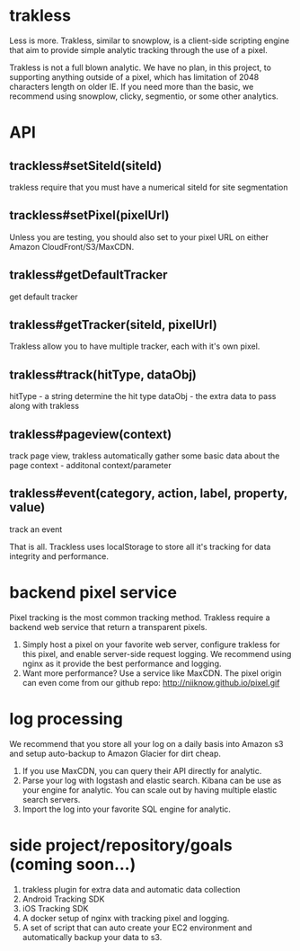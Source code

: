 # trakless
Less is more.  Trakless, similar to snowplow, is a client-side scripting engine that aim to provide simple analytic tracking through the use of a pixel.

Trakless is not a full blown analytic.  We have no plan, in this project, to supporting anything outside of a pixel, which has limitation of 2048 characters length on older IE.  If you need more than the basic, we recommend using snowplow, clicky, segmentio, or some other analytics.

# API
## trackless#setSiteId(siteId)
trakless require that you must have a numerical siteId for site segmentation

## trackless#setPixel(pixelUrl)
Unless you are testing, you should also set to your pixel URL on either Amazon CloudFront/S3/MaxCDN.

## trakless#getDefaultTracker
get default tracker

## trakless#getTracker(siteId, pixelUrl)
Trakless allow you to have multiple tracker, each with it's own pixel.

## trakless#track(hitType, dataObj)
hitType - a string determine the hit type
dataObj - the extra data to pass along with trakless

## trakless#pageview(context)
track page view, trakless automatically gather some basic data about the page
context - additonal context/parameter

## trakless#event(category, action, label, property, value)
track an event

That is all.  Trackless uses localStorage to store all it's tracking for data integrity and performance.

# backend pixel service
Pixel tracking is the most common tracking method.  Trakless require a backend web service that return a transparent pixels.

1. Simply host a pixel on your favorite web server, configure trakless for this pixel, and enable server-side request logging.  We recommend using nginx as it provide the best performance and logging.
2. Want more performance?  Use a service like MaxCDN.  The pixel origin can even come from our github repo: http://niiknow.github.io/pixel.gif

# log processing
We recommend that you store all your log on a daily basis into Amazon s3 and setup auto-backup to Amazon Glacier for dirt cheap.

1. If you use MaxCDN, you can query their API directly for analytic.
2. Parse your log with logstash and elastic search.  Kibana can be use as your engine for analytic.  You can scale out by having multiple elastic search servers.
3. Import the log into your favorite SQL engine for analytic.

# side project/repository/goals (coming soon...)
1. trakless plugin for extra data and automatic data collection
2. Android Tracking SDK
3. iOS Tracking SDK
4. A docker setup of nginx with tracking pixel and logging.
5. A set of script that can auto create your EC2 environment and automatically backup your data to s3.

